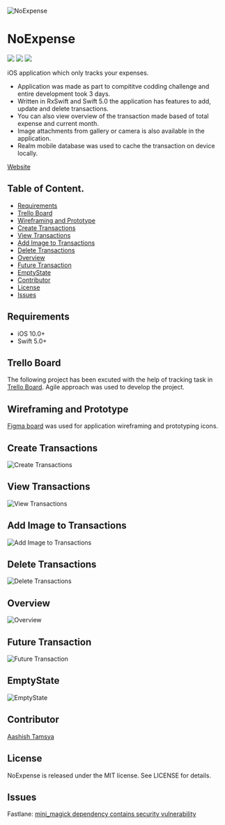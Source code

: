
![NoExpense](/Resources/cover.png "NoExpense")

# NoExpense

<a href="https://travis-ci.org/aashishtamsya/NoExpense"><img src="https://img.shields.io/travis/aashishtamsya/NoExpense/master.svg"></a>
<a href="https://raw.githubusercontent.com/aashishtamsya/NoExpense/master/LICENSE"><img src="https://img.shields.io/cocoapods/l/Kingfisher.svg?style=flat"></a>
<a href="https://github.com/aashishtamsya/NoExpense"><img src="https://img.shields.io/cocoapods/p/NoExpense.svg"></a>
<!-- <a href="https://codebeat.co/projects/github-com-aashishtamsya-noexpense-master"><img alt="codebeat badge" src="https://codebeat.co/assets/svg/badges/A-398b39-669406e9e1b136187b91af587d4092b0160370f271f66a651f444b990c2730e9.svg" /></a> -->

iOS application which only tracks your expenses. 

- Application was made as part to compititve codding challenge and entire development took 3 days. 
- Written in RxSwift and Swift 5.0 the application has features to add, update and delete transactions. 
- You can also view overview of the transaction made based of total expense and current month.
- Image attachments from gallery or camera is also available in the application.
- Realm mobile database was used to cache the transaction on device locally.

[Website](https://www.aashishtamsya.com/work/noexpenses)


## Table of Content.

 - [Requirements](#requirements)
 - [Trello Board](#trello-board)
 - [Wireframing and Prototype](#wireframing-and-prototype)
 - [Create Transactions](#create-transactions)
 - [View Transactions](#view-transactions)
 - [Add Image to Transactions](#add-image-to-transactions)
 - [Delete Transactions](#delete-transactions)
 - [Overview](#overview)
 - [Future Transaction](#future-transaction)
 - [EmptyState](#emptystate)
 - [Contributor](#contributor)
 - [License](#license)
 - [Issues](#issues)

 
## Requirements

 - iOS 10.0+
 - Swift 5.0+
 
## Trello Board

The following project has been excuted with the help of tracking task in [Trello Board](https://trello.com/b/vcDyF7U9). Agile approach was used to develop the project.

## Wireframing and Prototype

[Figma board](https://www.figma.com/file/UMErtkfMycLx5QnxdXBygB/NoExpense?node-id=14%3A0) was used for application wireframing and prototyping icons.

<!-- [CodeBeat Report](https://codebeat.co/projects/github-com-aashishtamsya-cacher-develop)
-->

## Create Transactions

![Create Transactions](/Resources/create.gif)

## View Transactions

![View Transactions](/Resources/view.gif)

## Add Image to Transactions

![Add Image to Transactions](/Resources/add_image.gif)

## Delete Transactions

![Delete Transactions](/Resources/delete.gif)

## Overview
![Overview](/Resources/overview.gif)

## Future Transaction
![Future Transaction](/Resources/future.gif)

## EmptyState
![EmptyState](/Resources/emptystate.gif)

## Contributor

[Aashish Tamsya](https://www.aashishtamsya.com)

## License

NoExpense is released under the MIT license. See LICENSE for details.

## Issues

Fastlane: [mini_magick dependency contains security vulnerability](https://github.com/fastlane/fastlane/issues/15044)